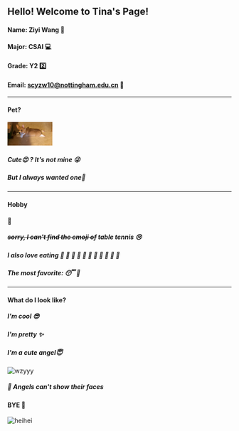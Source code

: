 ## Hello! Welcome to Tina's Page!

#### Name: Ziyi Wang	:girl: 

#### Major: CSAI	:computer:

#### Grade: Y2	:two:

#### Email: scyzw10@nottingham.edu.cn	:email:

---

#### Pet?

 <img src="../images/gouzi.jpg" alt="dog" width="20%" />

##### Cute:heart_eyes: ?                   It's not mine :stuck_out_tongue_winking_eye: 

##### But I always wanted one:feet:

---

#### Hobby

#### :volleyball:  

##### ~~sorry, I can't find the emoji of~~ *table tennis*  :cry:

#####  I also love eating :cake: :ramen: :dango: :rice: :sushi: :pizza: :fried_shrimp: :spaghetti: :poultry_leg: :meat_on_bone: :ice_cream:

##### The most favorite: :sleeping: :sleeping_bed:

---

#### What do I look like?

##### I'm cool :sunglasses:

##### I'm pretty :sparkles:

##### I'm a cute angel:innocent:

 <img src="C:\hairline-protection-association\images\wzyyy.jpg" alt="wzyyy" width="25%" />

#####   :see_no_evil: Angels can't show their faces



#### BYE​ :wave:

 <img src="C:\hairline-protection-association\images\heihei.gif" alt="heihei" width="10%" />

